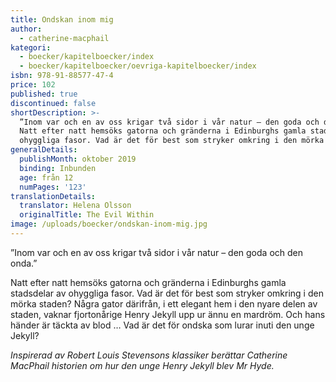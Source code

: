 ```yaml
---
title: Ondskan inom mig
author:
  - catherine-macphail
kategori:
  - boecker/kapitelboecker/index
  - boecker/kapitelboecker/oevriga-kapitelboecker/index
isbn: 978-91-88577-47-4
price: 102
published: true
discontinued: false
shortDescription: >-
  ”Inom var och en av oss krigar två sidor i vår natur – den goda och den onda.”
  Natt efter natt hemsöks gatorna och gränderna i Edinburghs gamla stadsdelar av
  ohyggliga fasor. Vad är det för best som stryker omkring i den mörka staden?
generalDetails:
  publishMonth: oktober 2019
  binding: Inbunden
  age: från 12
  numPages: '123'
translationDetails:
  translator: Helena Olsson
  originalTitle: The Evil Within
image: /uploads/boecker/ondskan-inom-mig.jpg
---
```

”Inom var och en av oss krigar två sidor i vår natur – den goda och den onda.”

Natt efter natt hemsöks gatorna och gränderna i Edinburghs gamla stadsdelar av ohyggliga fasor. Vad är det för best som stryker omkring i den mörka staden? Några gator därifrån, i ett elegant hem i den nyare delen av staden, vaknar fjortonårige Henry Jekyll upp ur ännu en mardröm. Och hans händer är täckta av blod … Vad är det för ondska som lurar inuti den unge Jekyll?

_Inspirerad av Robert Louis Stevensons klassiker berättar Catherine MacPhail historien om hur den unge Henry Jekyll blev Mr Hyde._

